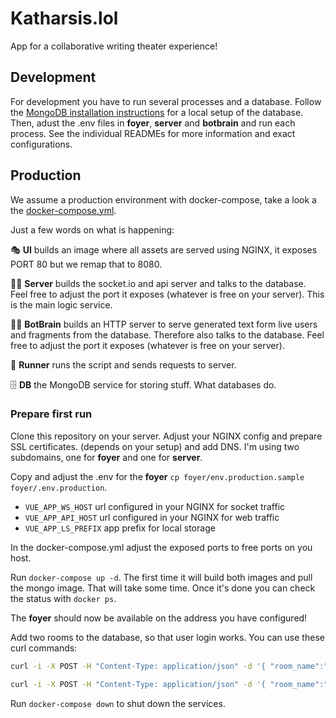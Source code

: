 # Katharsis.lol

App for a collaborative writing theater experience!


## Development

For development you have to run several processes and a database.
Follow the [MongoDB installation instructions](https://docs.mongodb.com/manual/installation/) for a local setup of the database.
Then, adust the .env files in **foyer**, **server** and **botbrain** and run each process.
See the individual READMEs for more information and exact configurations.


## Production

We assume a production environment with docker-compose, take a look a the [docker-compose.yml](docker-compose.yml).

Just a few words on what is happening:

🎭 **UI** builds an image where all assets are served using NGINX, it exposes PORT 80 but we remap that to 8080.

💁🏼 **Server** builds the socket.io and api server and talks to the database. Feel free to adjust the port it exposes (whatever is free on your server). This is the main logic service.

🤖🧠 **BotBrain** builds an HTTP server to serve generated text form live users and fragments from the database. Therefore also talks to the database. Feel free to adjust the port it exposes (whatever is free on your server).

🏃 **Runner** runs the script and sends requests to server.

🗄️ **DB** the MongoDB service for storing stuff. What databases do.


### Prepare first run

Clone this repository on your server. Adjust your NGINX config and prepare SSL certificates. (depends on your setup) and add DNS. I'm using two subdomains, one for **foyer** and one for **server**.

Copy and adjust the .env for the **foyer** `cp foyer/env.production.sample foyer/.env.production`.

- `VUE_APP_WS_HOST` url configured in your NGINX for socket traffic
- `VUE_APP_API_HOST` url configured in your NGINX for web traffic
- `VUE_APP_LS_PREFIX` app prefix for local storage

In the docker-compose.yml adjust the exposed ports to free ports on you host.

Run `docker-compose up -d`. The first time it will build both images and pull the mongo image. That will take some time. Once it's done you can check the status with `docker ps`.

The **foyer** should now be available on the address you have configured!

Add two rooms to the database, so that user login works. You can use these curl commands:

``` bash
curl -i -X POST -H "Content-Type: application/json" -d '{ "room_name":"Writers Room", "main":true, "private":false }' localhost:3000/api/room

curl -i -X POST -H "Content-Type: application/json" -d '{ "room_name":"Stage", "main":true, "private":false, "locked": true }' localhost:3000/api/room
```

Run `docker-compose down` to shut down the services.
